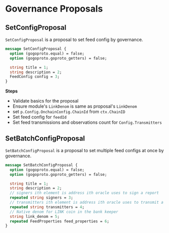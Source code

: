 # Governance Proposals

## SetConfigProposal

`SetConfigProposal` is a proposal to set feed config by governance.

```protobuf
message SetConfigProposal {
  option (gogoproto.equal) = false;
  option (gogoproto.goproto_getters) = false;

  string title = 1;
  string description = 2;
  FeedConfig config = 3;
}
```

**Steps**

* Validate basics for the proposal
* Ensure module's `LinkDenom` is same as proposal's `LinkDenom`
* set `p.Config.OnchainConfig.ChainId` from `ctx.ChainID`
* Set feed config for `feedId`
* Set feed transmissions and observations count for `Config.Transmitters`

## SetBatchConfigProposal

`SetBatchConfigProposal` is a proposal to set multiple feed configs at once by governance.

```protobuf
message SetBatchConfigProposal {
  option (gogoproto.equal) = false;
  option (gogoproto.goproto_getters) = false;

  string title = 1;
  string description = 2;
  // signers ith element is address ith oracle uses to sign a report
  repeated string signers = 3;
  // transmitters ith element is address ith oracle uses to transmit a report via the transmit method
  repeated string transmitters = 4;
  // Native denom for LINK coin in the bank keeper
  string link_denom = 5;
  repeated FeedProperties feed_properties = 6;
}
```
